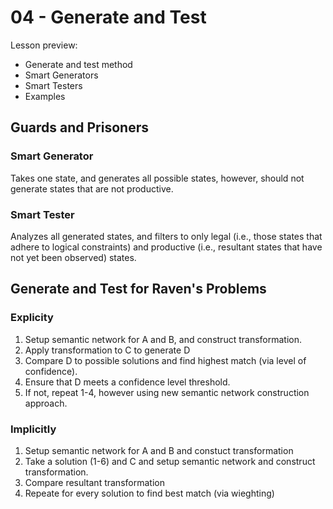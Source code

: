 # 04 - Generate and Test

Lesson preview:

- Generate and test method
- Smart Generators
- Smart Testers
- Examples


## Guards and Prisoners

### Smart Generator 

Takes one state, and generates all possible states, however, should not generate states that are not productive. 

### Smart Tester

Analyzes all generated states, and filters to only legal (i.e., those states that adhere to logical constraints) and productive (i.e., resultant states that have not yet been observed) states. 

## Generate and Test for Raven's Problems

### Explicity

1. Setup semantic network for A and B, and construct transformation.
2. Apply transformation to C to generate D
3. Compare D to possible solutions and find highest match (via level of confidence).
4. Ensure that D meets a confidence level threshold.
5. If not, repeat 1-4, however using new semantic network construction approach.

### Implicitly

1. Setup semantic network for A and B and constuct transformation
2. Take a solution (1-6) and C and setup semantic network and construct transformation.
3. Compare resultant transformation
4. Repeate for every solution to find best match (via wieghting) 




